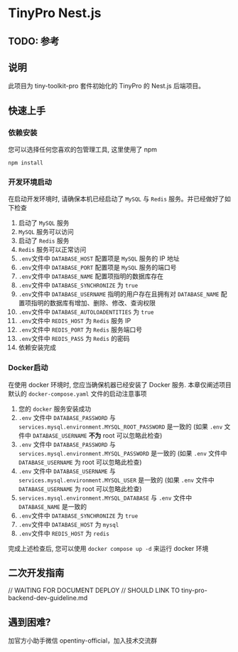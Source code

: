 # TinyPro Nest.js

## TODO: 参考

## 说明

此项目为 tiny-toolkit-pro 套件初始化的 TinyPro 的 Nest.js 后端项目。

## 快速上手

### 依赖安装

您可以选择任何您喜欢的包管理工具, 这里使用了 npm

```
npm install
```

### 开发环境启动

在启动开发环境时, 请确保本机已经启动了 `MySQL` 与 `Redis` 服务。并已经做好了如下检查

1. 启动了 `MySQL` 服务
2. `MySQL` 服务可以访问
3. 启动了 `Redis` 服务
4. `Redis` 服务可以正常访问
5. `.env`文件中 `DATABASE_HOST` 配置项是 `MySQL` 服务的 IP 地址
6. `.env`文件中 `DATABASE_PORT` 配置项是 `MySQL` 服务的端口号
7. `.env`文件中 `DATABASE_NAME` 配置项指明的数据库存在
8. `.env`文件中 `DATABASE_SYNCHRONIZE` 为 `true`
9. `.env`文件中 `DATABASE_USERNAME` 指明的用户存在且拥有对 `DATABASE_NAME` 配置项指明的数据库有增加、删除、修改、查询权限
10. `.env`文件中 `DATABASE_AUTOLOADENTITIES` 为 `true`
11. `.env`文件中 `REDIS_HOST` 为 `Redis` 服务 IP
12. `.env`文件中 `REDIS_PORT` 为 `Redis` 服务端口号
13. `.env`文件中 `REDIS_PASS` 为 `Redis` 的密码
14. 依赖安装完成

### Docker启动

在使用 docker 环境时, 您应当确保机器已经安装了 Docker 服务. 本章仅阐述项目默认的 `docker-compose.yaml` 文件的启动注意事项

1. 您的 `docker` 服务安装成功
2. `.env` 文件中 `DATABASE_PASSWORD` 与 `services.mysql.environment.MYSQL_ROOT_PASSWORD` 是一致的 (如果 `.env` 文件中 `DATABASE_USERNAME` **不为** root 可以忽略此检查)
2. `.env` 文件中 `DATABASE_PASSWORD` 与 `services.mysql.environment.MYSQL_PASSWORD` 是一致的 (如果 `.env` 文件中 `DATABASE_USERNAME` 为 root 可以忽略此检查)
3. `.env` 文件中 `DATABASE_USERNAME` 与 `services.mysql.environment.MYSQL_USER` 是一致的 (如果 `.env` 文件中 `DATABASE_USERNAME` 为 root 可以忽略此检查)
4. `services.mysql.environment.MYSQL_DATABASE` 与 `.env` 文件中 `DATABASE_NAME` 是一致的
5. `.env`文件中 `DATABASE_SYNCHRONIZE` 为 `true`
6. `.env`文件中 `DATABASE_HOST` 为 `mysql`
7. `.env`文件中 `REDIS_HOST` 为 `redis`

完成上述检查后, 您可以使用 `docker compose up -d` 来运行 docker 环境


## 二次开发指南

// WAITING FOR DOCUMENT DEPLOY
// SHOULD LINK TO tiny-pro-backend-dev-guideline.md

## 遇到困难?

加官方小助手微信 opentiny-official，加入技术交流群
